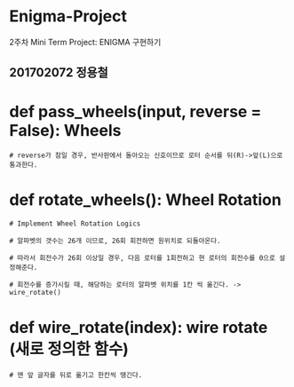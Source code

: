 # Enigma-Project
2주차 Mini Term Project: ENIGMA 구현하기

## 201702072 정용철

# def pass_wheels(input, reverse = False): Wheels

    # reverse가 참일 경우, 반사판에서 돌아오는 신호이므로 로터 순서를 뒤(R)->앞(L)으로 통과한다.

# def rotate_wheels(): Wheel Rotation

    # Implement Wheel Rotation Logics
    
    # 알파벳의 갯수는 26개 이므로, 26회 회전하면 원위치로 되돌아온다.
    
    # 따라서 회전수가 26회 이상일 경우, 다음 로터를 1회전하고 현 로터의 회전수를 0으로 설정해준다.
    
    # 회전수를 증가시킬 때, 해당하는 로터의 알파벳 위치를 1칸 씩 옮긴다. -> wire_rotate()
    
# def wire_rotate(index): wire rotate (새로 정의한 함수)
    
    # 맨 앞 글자를 뒤로 옮기고 한칸씩 땡긴다.
